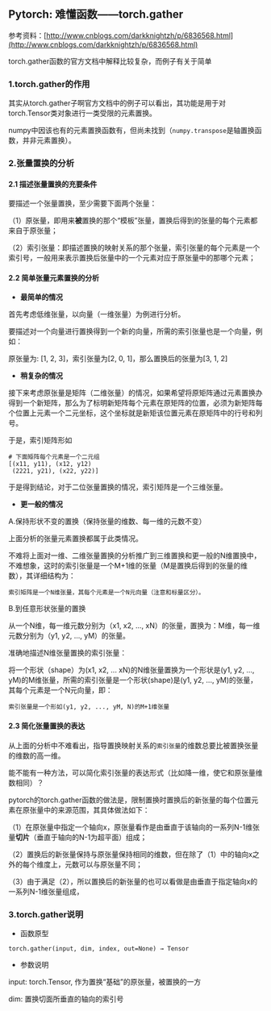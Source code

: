 ## Pytorch: 难懂函数——torch.gather

参考资料：[http://www.cnblogs.com/darkknightzh/p/6836568.html](http://www.cnblogs.com/darkknightzh/p/6836568.html)

torch.gather函数的官方文档中解释比较复杂，而例子有关于简单

### 1.torch.gather的作用

其实从torch.gather子啊官方文档中的例子可以看出，其功能是用于对torch.Tensor类对象进行一类受限的元素置换。

numpy中因该也有的元素置换函数有，但尚未找到（`numpy.transpose`是轴置换函数，并非元素置换）。

### 2.张量置换的分析

#### 2.1 描述张量置换的充要条件

要描述一个张量置换，至少需要下面两个张量：

（1）原张量，即用来**被**置换的那个“模板”张量，置换后得到的张量的每个元素都来自于原张量；

（2）索引张量：即描述置换的映射关系的那个张量，索引张量的每个元素是一个索引号，一般用来表示置换后张量中的一个元素对应于原张量中的那哪个元素；

#### 2.2 简单张量元素置换的分析

* **最简单的情况**

首先考虑低维张量，以向量（一维张量）为例进行分析。

要描述对一个向量进行置换得到一个新的向量，所需的索引张量也是一个向量，例如：

原张量为: \[1, 2, 3\]，索引张量为\[2, 0, 1\]，那么置换后的张量为\[3, 1, 2\]

* **稍复杂的情况**

接下来考虑原张量是矩阵（二维张量）的情况，如果希望将原矩阵通过元素置换办得到一个新矩阵，那么为了标明新矩阵每个元素在原矩阵的位置，必须为新矩阵每个位置上元素一个二元坐标，这个坐标就是新矩该位置元素在原矩阵中的行号和列号。

于是，索引矩阵形如

```sehll
# 下面矩阵每个元素是一个二元组
[(x11, y11), (x12, y12)
 (2221, y21), (x22, y22)]
```

于是得到结论，对于二位张量置换的情况，索引矩阵是一个三维张量。

* **更一般的情况**

A.保持形状不变的置换（保持张量的维数、每一维的元数不变）

上面分析的张量元素置换都属于此类情况。

不难将上面对一维、二维张量置换的分析推广到三维置换和更一般的N维置换中，不难想象，这时的索引张量是一个M+1维的张量（M是置换后得到的张量的维数），其详细结构为：

`索引矩阵是一个N维张量，其每个元素是一个N元向量（注意和标量区分）。`

B.到任意形状张量的置换

从一个N维，每一维元数分别为（x1, x2, ..., xN）的张量，置换为：M维，每一维元数分别为（y1, y2, ..., yM）的张量。

准确地描述N维张量置换的索引张量：

将一个形状（shape）为(x1, x2, ... xN)的N维张量置换为一个形状是(y1, y2, ..., yM)的M维张量，所需的索引张量是一个形状(shape)是(y1, y2, ..., yM)的张量，其每个元素是一个N元向量，即：

`索引张量是一个形如(y1, y2, ..., yM, N)的M+1维张量`

#### 2.3 简化张量置换的表达

从上面的分析中不难看出，指导置换映射关系的`索引张量`的维数总要比被置换张量的维数的高一维。

能不能有一种方法，可以简化索引张量的表达形式（比如降一维，使它和原张量维数相同）？

pytorch的torch.gather函数的做法是，限制置换时置换后的新张量的每个位置元素在原张量中的来源范围，其具体做法如下：

（1）在原张量中指定一个轴向x，原张量看作是由垂直于该轴向的一系列N-1维张量**切片**（垂直于轴向的N-1为超平面）组成；

（2）置换后的新张量保持与原张量保持相同的维数，但在除了（1）中的轴向x之外的每个维度上，元数可以与原张量不同；

（3）由于满足（2），所以置换后的新张量的也可以看做是由垂直于指定轴向x的一系列N-1维张量组成，

### 3.torch.gather说明

* 函数原型

`torch.gather(input, dim, index, out=None) → Tensor`

* 参数说明

input: torch.Tensor, 作为置换“基础”的原张量，被置换的一方

dim: 置换切面所垂直的轴向的索引号

